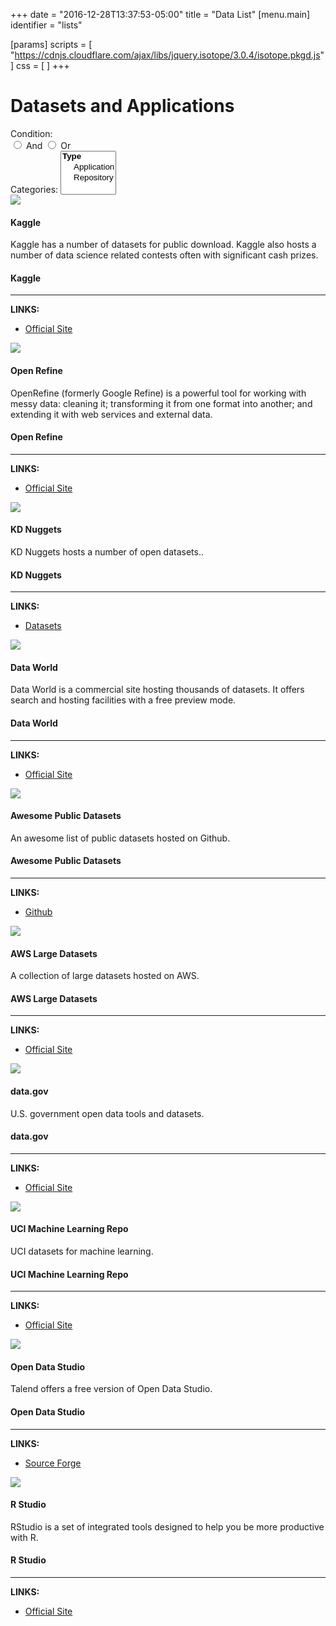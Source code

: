 +++
date = "2016-12-28T13:37:53-05:00"
title = "Data List"
[menu.main]
  identifier = "lists"

[params]
  scripts = [
    "https://cdnjs.cloudflare.com/ajax/libs/jquery.isotope/3.0.4/isotope.pkgd.js"
  ]
  css = [
  ]
+++

# Datasets and Applications

<div>
    <label>Condition:</label>
    <div id="operation" class="btn-group" data-toggle="buttons">
        <label class="btn btn-primary">
            <input type="radio" name="options" value="and"> And </input>
        </label>
        <label class="btn btn-primary active">
            <input type="radio" name="options" value="or"> Or </input>
        </label>
    </div>
    <label>Categories:</label>
    <select id="filter-selector" multiple="multiple">
        <optgroup label="Type">
            <option value=".app">Application</option>
            <option value=".repo">Repository</option>
        </optgroup>
    </select>
</div>

<div class="grid">
    <div class="deck repo">
        <div class="card" onclick="flip(this)">
            <div class="front">
                <img src="/images/lists/data/kaggle.png"></img>
                <h4>Kaggle</h4>
                <p>Kaggle has a number of datasets for public download. Kaggle
                    also hosts a number of data science related contests often with
                    significant cash prizes.</p>
            </div>
            <div class="back">
                <h4>Kaggle</h4>
                <hr>
                <p><strong>LINKS:</strong></p>
                <ul>
                    <li><a href="https://www.kaggle.com/datasets">Official Site</a></li>
                </ul>
            </div>
        </div>
    </div>
    <div class="deck app">
        <div class="card" onclick="flip(this)">
            <div class="front">
                <img src="/images/lists/data/openrefine.png"></img>
                <h4>Open Refine</h4>
                <p>OpenRefine (formerly Google Refine) is a powerful tool for
                    working with messy data: cleaning it; transforming it from one
                    format into another; and extending it with web services and
                    external data.</p>
            </div>
            <div class="back">
                <h4>Open Refine</h4>
                <hr>
                <p><strong>LINKS:</strong></p>
                <ul>
                    <li><a href="http://openrefine.org/">Official Site</a></li>
                </ul>
            </div>
        </div>
    </div>
    <div class="deck repo">
        <div class="card" onclick="flip(this)">
            <div class="front">
                <img src="/images/lists/data/kdnuggets.png"></img>
                <h4>KD Nuggets</h4>
                <p>KD Nuggets hosts a number of open datasets..</p>
            </div>
            <div class="back">
                <h4>KD Nuggets</h4>
                <hr>
                <p><strong>LINKS:</strong></p>
                <ul>
                    <li><a href="http://www.kdnuggets.com/datasets/index.html">Datasets</a></li>
                </ul>
            </div>
        </div>
    </div>
    <div class="deck repo">
        <div class="card" onclick="flip(this)">
            <div class="front">
                <img src="/images/lists/data/dataworld.png"></img>
                <h4>Data World</h4>
                <p>Data World is a commercial site hosting thousands of datasets. It offers
                    search and hosting facilities with a free preview mode.</p>
            </div>
            <div class="back">
                <h4>Data World</h4>
                <hr>
                <p><strong>LINKS:</strong></p>
                <ul>
                    <li><a href="https://data.world/">Official Site</a></li>
                </ul>
            </div>
        </div>
    </div>
    <div class="deck repo">
        <div class="card" onclick="flip(this)">
            <div class="front">
                <img src="/images/lists/data/data.png"></img>
                <h4>Awesome Public Datasets</h4>
                <p>An awesome list of public datasets hosted on Github.</p>
            </div>
            <div class="back">
                <h4>Awesome Public Datasets</h4>
                <hr>
                <p><strong>LINKS:</strong></p>
                <ul>
                    <li><a href="https://github.com/caesar0301/awesome-public-datasets">Github</a></li>
                </ul>
            </div>
        </div>
    </div>
    <div class="deck repo">
        <div class="card" onclick="flip(this)">
            <div class="front">
                <img src="/images/lists/data/aws_datasets.png"></img>
                <h4>AWS Large Datasets</h4>
                <p>A collection of large datasets hosted on AWS.</p>
            </div>
            <div class="back">
                <h4>AWS Large Datasets</h4>
                <hr>
                <p><strong>LINKS:</strong></p>
                <ul>
                    <li><a href="https://aws.amazon.com/public-datasets/">Official Site</a></li>
                </ul>
            </div>
        </div>
    </div>
    <div class="deck repo">
        <div class="card" onclick="flip(this)">
            <div class="front">
                <img src="/images/lists/data/data_gov.png"></img>
                <h4>data.gov</h4>
                <p>U.S. government open data tools and datasets.</p>
            </div>
            <div class="back">
                <h4>data.gov</h4>
                <hr>
                <p><strong>LINKS:</strong></p>
                <ul>
                    <li><a href="https://www.data.gov/">Official Site</a></li>
                </ul>
            </div>
        </div>
    </div>
    <div class="deck repo">
        <div class="card" onclick="flip(this)">
            <div class="front">
                <img src="/images/lists/data/uci_mlr.png"></img>
                <h4>UCI Machine Learning Repo</h4>
                <p>UCI datasets for machine learning.</p>
            </div>
            <div class="back">
                <h4>UCI Machine Learning Repo</h4>
                <hr>
                <p><strong>LINKS:</strong></p>
                <ul>
                    <li><a href="http://archive.ics.uci.edu/ml/datasets.html">Official Site</a></li>
                </ul>
            </div>
        </div>
    </div>
    <div class="deck app">
        <div class="card" onclick="flip(this)">
            <div class="front">
                <img src="/images/lists/data/talend.png"></img>
                <h4>Open Data Studio</h4>
                <p>Talend offers a free version of Open Data Studio.</p>
            </div>
            <div class="back">
                <h4>Open Data Studio</h4>
                <hr>
                <p><strong>LINKS:</strong></p>
                <ul>
                    <li><a href="https://sourceforge.net/projects/talend-studio/">Source Forge</a></li>
                </ul>
            </div>
        </div>
    </div>
    <div class="deck app">
        <div class="card" onclick="flip(this)">
            <div class="front">
                <img src="/images/lists/data/r_studio.png"></img>
                <h4>R Studio</h4>
                <p>RStudio is a set of integrated tools designed to help you be more productive with R.</p>
            </div>
            <div class="back">
                <h4>R Studio</h4>
                <hr>
                <p><strong>LINKS:</strong></p>
                <ul>
                    <li><a href="https://www.rstudio.com/products/rstudio/download/">Official Site</a></li>
                </ul>
            </div>
        </div>
    </div>
</div>

